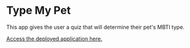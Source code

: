 # Type My Pet

This app gives the user a quiz that will determine their pet's MBTI type.

[Access the deployed application here.](https://typemypet.surge.sh)
